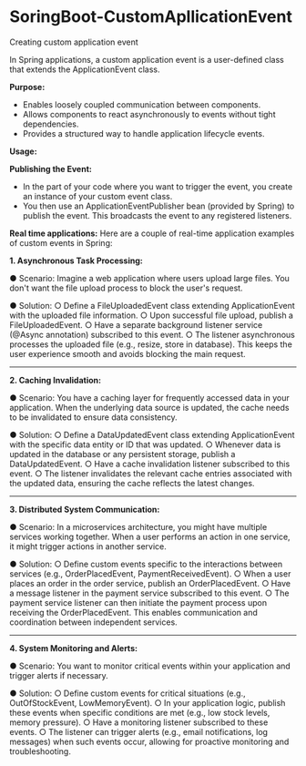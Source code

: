 # SoringBoot-CustomApllicationEvent
Creating custom application event

In Spring applications, a custom application event is a user-defined class that extends the ApplicationEvent class.

**Purpose:**
- Enables loosely coupled communication between components.
- Allows components to react asynchronously to events without tight dependencies.
- Provides a structured way to handle application lifecycle events.

**Usage:**

**Publishing the Event:**

- In the part of your code where you want to trigger the event, you create an instance of your custom event class.
- You then use an ApplicationEventPublisher bean (provided by Spring) to publish the event. This broadcasts the event to any registered listeners.

**Real time applications:**
Here are a couple of real-time application examples of custom events in Spring:

**1. Asynchronous Task Processing:**

●	Scenario: Imagine a web application where users upload large files. You don't want the file upload process to block the user's request.

●	Solution:
○	Define a FileUploadedEvent class extending ApplicationEvent with the uploaded file information.
○	Upon successful file upload, publish a FileUploadedEvent.
○	Have a separate background listener service (@Async annotation) subscribed to this event.
○	The listener asynchronous processes the uploaded file (e.g., resize, store in database). This keeps the user experience smooth and avoids blocking the main request.
****************************************************************************************************************************

**2. Caching Invalidation:**

●	Scenario: You have a caching layer for frequently accessed data in your application. When the underlying data source is updated, the cache needs to be invalidated to ensure data consistency.

●	Solution:
○	Define a DataUpdatedEvent class extending ApplicationEvent with the specific data entity or ID that was updated.
○	Whenever data is updated in the database or any persistent storage, publish a DataUpdatedEvent.
○	Have a cache invalidation listener subscribed to this event.
○	The listener invalidates the relevant cache entries associated with the updated data, ensuring the cache reflects the latest changes.
****************************************************************************************************************************

**3. Distributed System Communication:**

●	Scenario: In a microservices architecture, you might have multiple services working together. When a user performs an action in one service, it might trigger actions in another service.

●	Solution:
○	Define custom events specific to the interactions between services (e.g., OrderPlacedEvent, PaymentReceivedEvent).
○	When a user places an order in the order service, publish an OrderPlacedEvent.
○	Have a message listener in the payment service subscribed to this event.
○	The payment service listener can then initiate the payment process upon receiving the OrderPlacedEvent. This enables communication and coordination between independent services.
****************************************************************************************************************************

**4. System Monitoring and Alerts:**

●	Scenario: You want to monitor critical events within your application and trigger alerts if necessary.

●	Solution:
○	Define custom events for critical situations (e.g., OutOfStockEvent, LowMemoryEvent).
○	In your application logic, publish these events when specific conditions are met (e.g., low stock levels, memory pressure).
○	Have a monitoring listener subscribed to these events.
○	The listener can trigger alerts (e.g., email notifications, log messages) when such events occur, allowing for proactive monitoring and troubleshooting.

 
